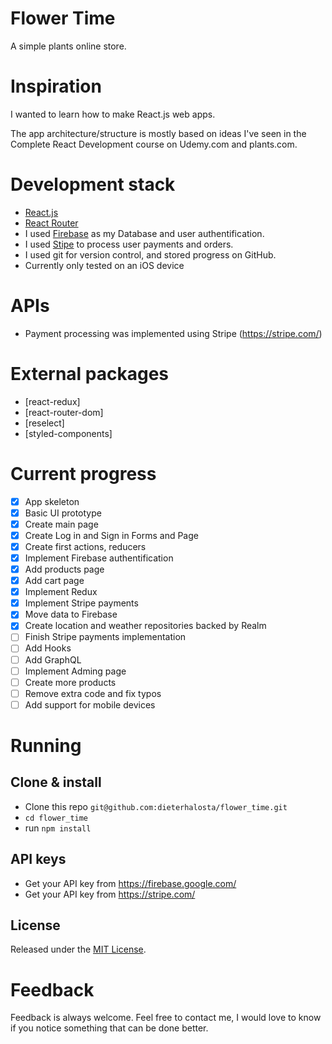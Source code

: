# Flower Time
A simple plants online store.

# Inspiration
I wanted to learn how to make React.js web apps.

The app architecture/structure is mostly based on ideas I've seen in the Complete React Development course on Udemy.com and plants.com. 

# Development stack
+ [React.js](https://reactjs.org/)
+ [React Router](https://reactrouter.com/)
+ I used [Firebase](https://firebase.google.com/) as my Database and user authentification.
+ I used [Stipe](https://stripe.com/) to process user payments and orders.
+ I used git for version control, and stored progress on GitHub.
+ Currently only tested on an iOS device

# APIs
+ Payment processing was implemented using Stripe (https://stripe.com/)

# External packages
+ [react-redux]
+ [react-router-dom]
+ [reselect]
+ [styled-components]

# Current progress
- [x] App skeleton
- [x] Basic UI prototype
- [x] Create main page
- [x] Create Log in and Sign in Forms and Page
- [x] Create first actions, reducers
- [x] Implement Firebase authentification
- [x] Add products page
- [x] Add cart page
- [x] Implement Redux
- [x] Implement Stripe payments
- [x] Move data to Firebase
- [x] Create location and weather repositories backed by Realm
- [ ] Finish Stripe payments implementation
- [ ] Add Hooks
- [ ] Add GraphQL
- [ ] Implement Adming page
- [ ] Create more products
- [ ] Remove extra code and fix typos
- [ ] Add support for mobile devices

# Running

## Clone & install

+ Clone this repo `git@github.com:dieterhalosta/flower_time.git`
+ `cd flower_time`
+ run `npm install`

## API keys
+ Get your API key from https://firebase.google.com/
+ Get your API key from https://stripe.com/

## License

Released under the [MIT License](http://opensource.org/licenses/MIT).

# Feedback

Feedback is always welcome. Feel free to contact me, I would love to know if you notice something that can be done better.
